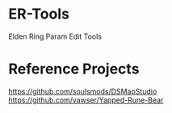 # ER-Tools
Elden Ring Param Edit Tools

# Reference  Projects
https://github.com/soulsmods/DSMapStudio
https://github.com/vawser/Yapped-Rune-Bear


